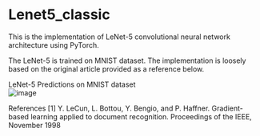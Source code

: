 # Lenet5_classic
This is the implementation of LeNet-5 convolutional neural network architecture using PyTorch. 


The LeNet-5 is trained on MNIST dataset. The implementation is loosely based on the original article provided as a reference below.

LeNet-5 Predictions on MNIST dataset  
![image](https://user-images.githubusercontent.com/26203136/165094921-3626d555-6e75-4aac-8aba-3a7216ac815c.png)



References
[1] Y. LeCun, L. Bottou, Y. Bengio, and P. Haffner. Gradient-based learning applied to document recognition. Proceedings of the IEEE, November 1998
